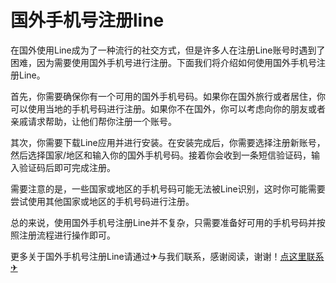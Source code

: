 # 国外手机号注册line

在国外使用Line成为了一种流行的社交方式，但是许多人在注册Line账号时遇到了困难，因为需要使用国外手机号进行注册。下面我们将介绍如何使用国外手机号注册Line。

首先，你需要确保你有一个可用的国外手机号码。如果你在国外旅行或者居住，你可以使用当地的手机号码进行注册。如果你不在国外，你可以考虑向你的朋友或者亲戚请求帮助，让他们帮你注册一个账号。

其次，你需要下载Line应用并进行安装。在安装完成后，你需要选择注册新账号，然后选择国家/地区和输入你的国外手机号码。接着你会收到一条短信验证码，输入验证码后即可完成注册。

需要注意的是，一些国家或地区的手机号码可能无法被Line识别，这时你可能需要尝试使用其他国家或地区的手机号码进行注册。

总的来说，使用国外手机号注册Line并不复杂，只需要准备好可用的手机号码并按照注册流程进行操作即可。

更多关于国外手机号注册Line请通过✈与我们联系，感谢阅读，谢谢！[点这里联系✈](https://ss.k02.cc)